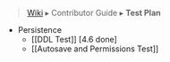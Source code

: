 > [Wiki](Home) ▸ Contributor Guide ▸ **Test Plan**

- Persistence
    - [[DDL Test]] [4.6 done]
    - [[Autosave and Permissions Test]]